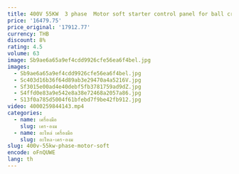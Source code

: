 ```yaml
---
title: 400V 55KW  3 phase  Motor soft starter control panel for ball crusher
price: '16479.75'
price_original: '17912.77'
currency: THB
discount: 8%
rating: 4.5
volume: 63
image: Sb9ae6a65a9ef4cdd9926cfe56ea6f4bel.jpg
images:
  - Sb9ae6a65a9ef4cdd9926cfe56ea6f4bel.jpg
  - Sc403d16b36f64d89ab3e29470a4a5216V.jpg
  - Sf3015e00ad4e40debf5fb3781759ad9dZ.jpg
  - S4ffd0e83a9e542e8a38e72468a2057a86.jpg
  - S13f0a785d5004f61bfebd7f9be42fb912.jpg
video: 4000259844143.mp4
categories:
  - name: เครื่องมือ
    slug: เคร-องม
  - name: อะไหล่ เครื่องมือ
    slug: อะไหล-เคร-องม
slug: 400v-55kw-phase-motor-soft
encode: oFnQUWE
lang: th
---
```

  